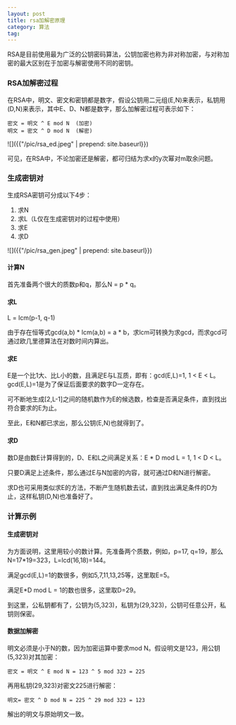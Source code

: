 ```yaml
---
layout: post
title: rsa加解密原理
category: 算法
tag:
---
```


RSA是目前使用最为广泛的公钥密码算法，公钥加密也称为非对称加密，与对称加密的最大区别在于加密与解密使用不同的密钥。

### RSA加解密过程

在RSA中，明文、密文和密钥都是数字，假设公钥用二元组(E,N)来表示，私钥用(D,N)来表示，其中E、D、N都是数字，那么加解密过程可表示如下：

```
密文 = 明文 ^ E mod N  (加密)
明文 = 密文 ^ D mod N  (解密)
```

![]({{"/pic/rsa_ed.jpeg" | prepend: site.baseurl}})

可见，在RSA中，不论加密还是解密，都可归结为求x的y次幂对m取余问题。

### 生成密钥对

生成RSA密钥可分成以下4步：

1. 求N
2. 求L（L仅在生成密钥对的过程中使用）
3. 求E
4. 求D

![]({{"/pic/rsa_gen.jpeg" | prepend: site.baseurl}})

#### 计算N

首先准备两个很大的质数p和q，那么N = p \* q。

#### 求L

L = lcm(p-1, q-1)

由于存在恒等式gcd(a,b) \* lcm(a,b) = a \* b，求lcm可转换为求gcd，而求gcd可通过欧几里德算法在对数时间内算出。

#### 求E

E是一个比1大、比L小的数，且满足E与L互质，即有：gcd(E,L)=1, 1 < E < L。gcd(E,L)=1是为了保证后面要求的数字D一定存在。

可不断地生成[2,L-1]之间的随机数作为E的候选数，检查是否满足条件，直到找出符合要求的E为止。

至此，E和N都已求出，那么公钥(E,N)也就得到了。

#### 求D

数D是由数E计算得到的，D、E和L之间满足关系：E \* D mod L = 1, 1 < D < L。

只要D满足上述条件，那么通过E与N加密的内容，就可通过D和N进行解密。

求D也可采用类似求E的方法，不断产生随机数去试，直到找出满足条件的D为止，这样私钥(D,N)也准备好了。

### 计算示例

#### 生成密钥对

为方面说明，这里用较小的数计算。先准备两个质数，例如，p=17, q=19，那么N=17\*19=323，L=lcd(16,18)=144。

满足gcd(E,L)=1的数很多，例如5,7,11,13,25等，这里取E=5。

满足E\*D mod L = 1的数也很多，这里取D=29。

到这里，公私钥都有了，公钥为(5,323)，私钥为(29,323)，公钥可任意公开，私钥则保密。

#### 数据加解密

明文必须是小于N的数，因为加密运算中要求mod N。假设明文是123，用公钥(5,323)对其加密：

```
密文 = 明文 ^ E mod N = 123 ^ 5 mod 323 = 225
```

再用私钥(29,323)对密文225进行解密：

```
明文= 密文 ^ D mod N = 225 ^ 29 mod 323 = 123
```

解出的明文与原始明文一致。

